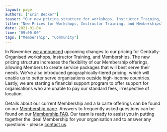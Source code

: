 ```yaml
---
layout: page
authors: ["Erin Becker"]
teaser: "Our new pricing structure for workshops, Instructor Training, and memberships goes into effect today."
title: "New Prices for Workshops, Instructor Training, and Memberships"
date: 2021-01-04
time: "09:00:00"
tags: ["Membership", "Community"]
---
```


In November [we announced](https://carpentries.org/blog/2021/11/membership-pricing-update/) upcoming changes to our pricing for Centrally-Organised workshops, Instructor Training, and Memberships. The new pricing structure increases the flexibility of our Membership offerings, allowing Members to create service packages that will best serve their needs. We’ve also introduced geographically-tiered pricing, which will enable us to better serve organisations outside high-income countries. Lastly, we are starting a financial support program to offer support for organisations who are unable to pay our standard fees, irrespective of location.

Details about our current Membership and a la carte offerings can be found on our [Membership page](https://carpentries.org/membership/). Answers to frequently asked questions can be found on our [Membership FAQ](https://carpentries.org/member_faq/). Our team is ready to assist you in putting together the ideal Membership for your organisation and to answer any questions - please [contact us](mailto:membership@carpentries.org).
